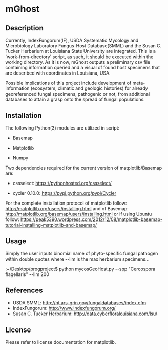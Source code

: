 # mGhost

Description
-----------
Currently, IndexFungorum(IF), USDA Systematic Mycology and Microbiology Laboratory Fungus-Host Database(SMML) and the Susan C. Tucker Herbarium at Louisiana State University are integrated. This is a 'work-from-directory' script, as such, it should be executed within the working directory. As it is now, mGhost outputs a preliminary csv file containing information queried and a visual of found host specimens that are described with coordinates in Louisiana, USA.

Possible implications of this project include development of meta-information (ecosystem, climatic and geologic histories) for already georeferenced fungal specimens, pathogenic or not, from additional databases to attain a grasp onto the spread of fungal populations.

Installation
------------
The following Python(3) modules are utilized in script:

- Basemap

- Matplotlib

- Numpy

Two dependencies required for the current version of matplotlib/Basemap are:

- cssselect: https://pythonhosted.org/cssselect/

- cycler 0.10.0: https://pypi.python.org/pypi/Cycler

For the complete installation protocol of matplotlib follow: http://matplotlib.org/users/installing.html
and of Basemap: http://matplotlib.org/basemap/users/installing.html
or if using Ubuntu follow: https://peak5390.wordpress.com/2012/12/08/matplotlib-basemap-tutorial-installing-matplotlib-and-basemap/

Usage
-----
Simply the user inputs binomial name of phyto-specific fungal pathogen within double quotes where --lim is the max herbarium specimens...

:~/Desktop/progproject$ python mycosGeoHost.py --spp "Cercospora flagellaris" --lim 200
 
References
----------
- USDA SMML: http://nt.ars-grin.gov/fungaldatabases/index.cfm
- IndexFungorum: http://www.indexfungorum.org/
- Susan C. Tucker Herbarium: http://data.cyberfloralouisiana.com/lsu/

License
-------
Please refer to license documentation for matplotlib.
